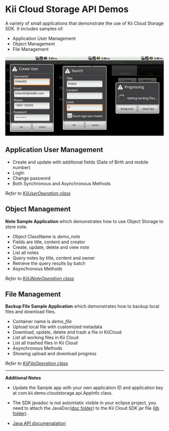 # Kii Cloud Storage API Demos #



A variety of small applications that demonstrate the use of Kii Cloud Storage SDK. It includes samples of:

- Application User Management
- Object Management
- File Management

![Screen shots](https://github.com/kii-dev-jenkins/KiiCloudStorageAPIDemo/raw/master/doc/screen_shots.jpg)

## Application User Management ##

- Create and update with additional fields (Date of Birth and mobile number)
- LogIn
- Change password
- Both Synchronous and Asynchronous Methods

*Refer to [KiiUserOperation class](https://github.com/kii-dev-jenkins/KiiCloudStorageAPIDemo/blob/master/src/com/kii/demo/cloudstorage/api/KiiUserOperation.java)*


## Object Management ##

**Note Sample Application** which demonstrates how to use Object Storage to store note.

- Object ClassName is *demo_note*
- Fields are title, content and creator
- Create, update, delete and view note
- List all notes
- Query notes by title, content and owner
- Retrieve the query results by batch
- Asynchronous Methods 

*Refer to [KiiUNoteOperation class](https://github.com/kii-dev-jenkins/KiiCloudStorageAPIDemo/blob/master/src/com/kii/demo/cloudstorage/api/KiiNoteOperation.java)*


## File Management ##

**Backup File Sample Application** which demonstrates how to backup local files and download files.

- Container name is *demo_file*
- Upload local file with customized metadata
- Download, update, delete and trash a file in KiiCloud
- List all working files in Kii Cloud
- List all trashed files in Kii Cloud
- Asynchronous Methods
- Showing upload and download progress

*Refer to [KiiFileOperation class](https://github.com/kii-dev-jenkins/KiiCloudStorageAPIDemo/blob/master/src/com/kii/demo/cloudstorage/api/KiiFileOperation.java)*

----------

**Additional Notes**

- Update the Sample app with your own application ID and application key at com.kii.demo.cloudstorage.api.AppInfo class. 

- The SDK javadoc is not automtatic visible in your eclipse project, you need to attach the JavaDoc([doc folder](https://github.com/kii-dev-jenkins/KiiCloudStorageAPIDemo/tree/master/doc)) to the Kii Cloud SDK jar file ([lib folder](https://github.com/kii-dev-jenkins/KiiCloudStorageAPIDemo/tree/master/libs)). 


- [Java API documenatation](http://static.kii.com/devportal/production/docs/storage/)

